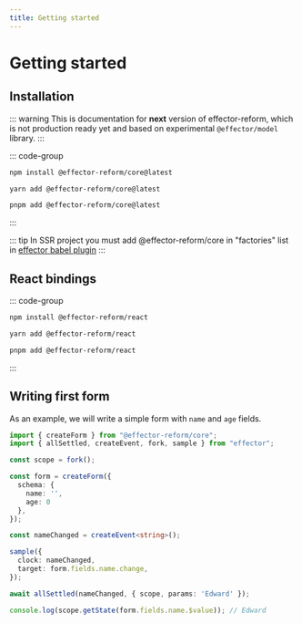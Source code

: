 ```yaml
---
title: Getting started
---
```


# Getting started

## Installation

::: warning
This is documentation for **next** version of effector-reform, which
is not production ready yet and based on experimental `@effector/model` library.
:::

::: code-group
```bash [npm]
npm install @effector-reform/core@latest
```
```bash [yarn]
yarn add @effector-reform/core@latest
```
```bash [pnpm]
pnpm add @effector-reform/core@latest
```
:::

::: tip
In SSR project you must add @effector-reform/core in "factories"
list in [effector babel plugin](https://effector.dev/en/api/effector/babel-plugin/#configuration-factories)
:::

## React bindings

::: code-group
```bash [npm]
npm install @effector-reform/react
```
```bash [yarn]
yarn add @effector-reform/react
```
```bash [pnpm]
pnpm add @effector-reform/react
```
:::

## Writing first form

As an example, we will write a simple form with `name` and `age` fields.

```ts
import { createForm } from "@effector-reform/core";
import { allSettled, createEvent, fork, sample } from "effector";

const scope = fork();

const form = createForm({
  schema: {
    name: '',
    age: 0
  },
});

const nameChanged = createEvent<string>();

sample({
  clock: nameChanged,
  target: form.fields.name.change,
});

await allSettled(nameChanged, { scope, params: 'Edward' });

console.log(scope.getState(form.fields.name.$value)); // Edward
```
